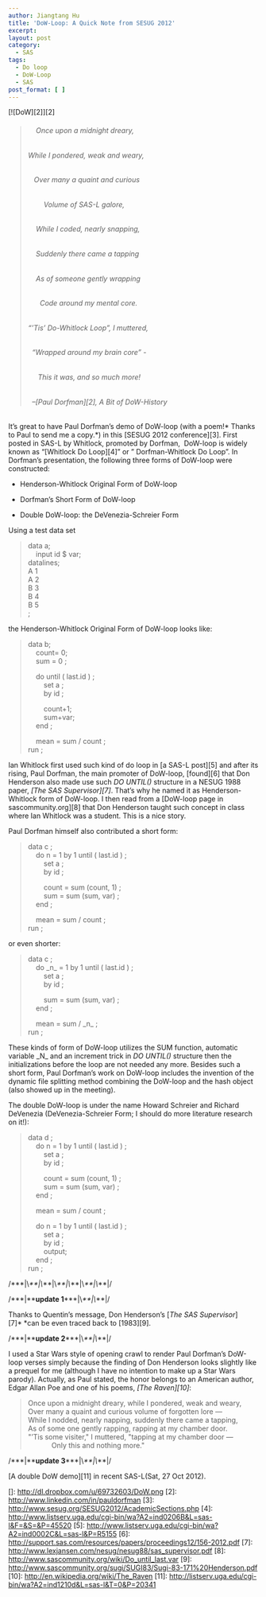 ```yaml
---
author: Jiangtang Hu
title: 'DoW-Loop: A Quick Note from SESUG 2012'
excerpt:
layout: post
category:
  - SAS
tags:
  - Do loop
  - DoW-Loop
  - SAS
post_format: [ ]
---
```

[![DoW][2]][2]

> ######     Once upon a midnight dreary,
> 
> ###### While I pondered, weak and weary, 
> 
> ######    Over many a quaint and curious
> 
> ######         Volume of SAS-L galore,
> 
> ######     While I coded, nearly snapping,
> 
> ######     Suddenly there came a tapping
> 
> ######     As of someone gently wrapping
> 
> ######       Code around my mental core.
> 
> ###### “’Tis’ Do-Whitlock Loop”, I muttered,
> 
> ######   “Wrapped around my brain core” -
> 
> ######      This it was, and so much more!  
> 
> ######   –[Paul Dorfman][2], *A Bit of DoW-History*

It’s great to have Paul Dorfman’s demo of DoW-loop (with a poem!* Thanks to Paul to send me a copy.*) in this [SESUG 2012 conference][3]. First posted in SAS-L by Whitlock, promoted by Dorfman,  DoW-loop is widely known as “[Whitlock Do Loop][4]” or ” Dorfman-Whitlock Do Loop”. In Dorfman’s presentation, the following three forms of DoW-loop were constructed:

*   Henderson-Whitlock Original Form of DoW-loop

*   Dorfman’s Short Form of DoW-loop

*   Double DoW-loop: the DeVenezia-Schreier Form

Using a test data set

> data a;   
>     input id $ var;   
> datalines;   
> A 1   
> A 2   
> B 3   
> B 4   
> B 5   
> ;

the Henderson-Whitlock Original Form of DoW-loop looks like:

> data b;   
>     count= 0;   
>     sum = 0 ;
> 
>     do until ( last.id ) ;   
>         set a ;   
>         by id ;
> 
>         count+1;   
>         sum+var;   
>     end ;
> 
>     mean = sum / count ;   
> run ;

Ian Whitlock first used such kind of do loop in [a SAS-L post][5] and after its rising, Paul Dorfman, the main promoter of DoW-loop, [found][6] that Don Henderson also made use such *DO UNTIL()* structure in a NESUG 1988 paper, *[The SAS Supervisor][7]*. That’s why he named it as Henderson-Whitlock form of DoW-loop. I then read from a [DoW-loop page in sascommunity.org][8] that Don Henderson taught such concept in class where Ian Whitlock was a student. This is a nice story.

Paul Dorfman himself also contributed a short form:

> data c ;   
>     do n = 1 by 1 until ( last.id ) ;   
>         set a ;   
>         by id ;
> 
>         count = sum (count, 1) ;   
>         sum = sum (sum, var) ;   
>     end ;
> 
>     mean = sum / count ;   
> run ;

or even shorter:

> data c ;   
>     do \_n\_ = 1 by 1 until ( last.id ) ;   
>         set a ;   
>         by id ;
> 
>         sum = sum (sum, var) ;   
>     end ;
> 
>     mean = sum / \_n\_ ;   
> run ;

These kinds of form of DoW-loop utilizes the SUM function, automatic variable \_N\_ and an increment trick in *DO UNTIL()* structure then the initializations before the loop are not needed any more. Besides such a short form, Paul Dorfman’s work on DoW-loop includes the invention of the dynamic file splitting method combining the DoW-loop and the hash object (also showed up in the meeting).

The double DoW-loop is under the name Howard Schreier and Richard DeVenezia (DeVenezia-Schreier Form; I should do more literature research on it!):

> data d ;   
>     do n = 1 by 1 until ( last.id ) ;   
>         set a ;   
>         by id ;
> 
>         count = sum (count, 1) ;   
>         sum = sum (sum, var) ;   
>     end ;
> 
>     mean = sum / count ;
> 
>     do n = 1 by 1 until ( last.id ) ;   
>         set a ;   
>         by id ;   
>         output;   
>     end ;   
> run ;

/\*\*\*|\\*\*\*|\\*\*\*|\\*\*\*|\\*\*\*|\\*\*\*|\\***|/

/\*\*\*|\*\***update 1**\*\*\*|\\*\*\*|\\***|/

Thanks to Quentin’s message, Don Henderson’s [*The SAS Supervisor*][7]* *can be even traced back to [1983][9].

/\*\*\*|\*\***update 2**\*\*\*|\\*\*\*|\\***|/

I used a Star Wars style of opening crawl to render Paul Dorfman’s DoW-loop verses simply because the finding of Don Henderson looks slightly like a prequel for me (although I have no intention to make up a Star Wars parody). Actually, as Paul stated, the honor belongs to an American author, Edgar Allan Poe and one of his poems, *[The Raven][10]*:

> Once upon a midnight dreary, while I pondered, weak and weary,   
> Over many a quaint and curious volume of forgotten lore —   
> While I nodded, nearly napping, suddenly there came a tapping,   
> As of some one gently rapping, rapping at my chamber door.   
> "’Tis some visiter," I muttered, "tapping at my chamber door —   
>             Only this and nothing more."

/\*\*\*|\*\***update 3**\*\*\*|\\*\*\*|\\***|/

[A double DoW demo][11] in recent SAS-L(Sat, 27 Oct 2012).

 []: http://dl.dropbox.com/u/69732603/DoW.png
 [2]: http://www.linkedin.com/in/pauldorfman
 [3]: http://www.sesug.org/SESUG2012/AcademicSections.php
 [4]: http://www.listserv.uga.edu/cgi-bin/wa?A2=ind0206B&L=sas-l&F=&S=&P=45520
 [5]: http://www.listserv.uga.edu/cgi-bin/wa?A2=ind0002C&L=sas-l&P=R5155
 [6]: http://support.sas.com/resources/papers/proceedings12/156-2012.pdf
 [7]: http://www.lexjansen.com/nesug/nesug88/sas_supervisor.pdf
 [8]: http://www.sascommunity.org/wiki/Do_until_last.var
 [9]: http://www.sascommunity.org/sugi/SUGI83/Sugi-83-171%20Henderson.pdf
 [10]: http://en.wikipedia.org/wiki/The_Raven
 [11]: http://listserv.uga.edu/cgi-bin/wa?A2=ind1210d&L=sas-l&T=0&P=20341